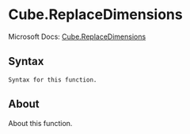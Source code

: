 ---
---

# Cube.ReplaceDimensions

Microsoft Docs: [Cube.ReplaceDimensions](https://docs.microsoft.com/en-us/powerquery-m/cube-replacedimensions)

## Syntax

```
Syntax for this function.
```

## About

About this function.

